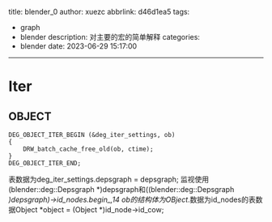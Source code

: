 title: blender_0
author: xuezc
abbrlink: d46d1ea5
tags:
  - graph
  - blender
description: 对主要的宏的简单解释
categories:
  - blender
date: 2023-06-29 15:17:00
---
# Iter
## OBJECT
```
DEG_OBJECT_ITER_BEGIN (&deg_iter_settings, ob)
{
	DRW_batch_cache_free_old(ob, ctime);
}
DEG_OBJECT_ITER_END;
```
表数据为deg_iter_settings.depsgraph = depsgraph;
监视使用(blender::deg::Depsgraph *)depsgraph和((blender::deg::Depsgraph *)depsgraph)->id_nodes.begin_,14
ob的结构体为OBject*.数据为id_nodes的表数据Object *object = (Object *)id_node->id_cow;
